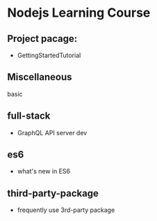 # Nodejs Learning Course
## Project pacage: 
* GettingStartedTutorial

## Miscellaneous
basic

## full-stack
* GraphQL API server dev

## es6
* what's new in ES6
## third-party-package
* frequently use 3rd-party package 